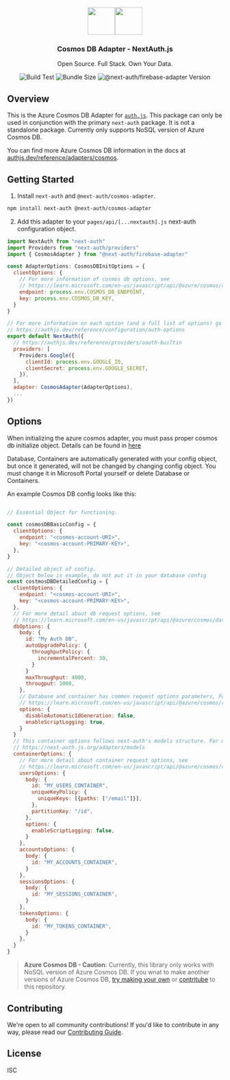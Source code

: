 <p align="center">
   <br/>
   <a href="https://authjs.dev" target="_blank">
    <img height="64px" src="https://authjs.dev/img/logo/logo-sm.png" /></a><img height="64px" src="https://raw.githubusercontent.com/nextauthjs/next-auth/main/packages/adapter-cosmos/logo.svg" />
   <h3 align="center"><b>Cosmos DB Adapter</b> - NextAuth.js</h3>
   <p align="center">
   Open Source. Full Stack. Own Your Data.
   </p>
   <p align="center" style="align: center;">
      <img src="https://github.com/nextauthjs/next-auth/actions/workflows/release.yml/badge.svg?branch=main" alt="Build Test" />
      <img src="https://img.shields.io/bundlephobia/minzip/@next-auth/cosmos-adapter/latest" alt="Bundle Size"/>
      <img src="https://img.shields.io/npm/v/@next-auth/cosmos-adapter" alt="@next-auth/firebase-adapter Version" />
   </p>
</p>

## Overview

This is the Azure Cosmos DB Adapter for [`auth.js`](https://authjs.dev). This package can only be used in conjunction with the primary `next-auth` package. It is not a standalone package. Currently only supports NoSQL version of Azure Cosmos DB.

You can find more Azure Cosmos DB information in the docs at [authjs.dev/reference/adapters/cosmos](https://authjs.dev/reference/adapters/cosmos).

## Getting Started

1. Install `next-auth` and `@next-auth/cosmos-adapter`.

```sh
npm install next-auth @next-auth/cosmos-adapter
```

2. Add this adapter to your `pages/api/[...nextauth].js` next-auth configuration object.

```js
import NextAuth from "next-auth"
import Providers from "next-auth/providers"
import { CosmosAdapter } from "@next-auth/firebase-adapter"

const AdapterOptions: CosmosDBInitOptions = {
  clientOptions: {
    // For more information of cosmos db options, see
    // https://learn.microsoft.com/en-us/javascript/api/@azure/cosmos/cosmosclientoptions?view=azure-node-latest
    endpoint: process.env.COSMOS_DB_ENDPOINT,
    key: process.env.COSMOS_DB_KEY,
  }
}

// For more information on each option (and a full list of options) go to
// https://authjs.dev/reference/configuration/auth-options
export default NextAuth({
  // https://authjs.dev/reference/providers/oauth-builtin
  providers: [
    Providers.Google({
      clientId: process.env.GOOGLE_ID,
      clientSecret: process.env.GOOGLE_SECRET,
    }),
  ],
  adapter: CosmosAdapter(AdapterOptions),
  ...
})
```

## Options

When initializing the azure cosmos adapter, you must pass proper cosmos db initialize object. Details can be found in [here](https://learn.microsoft.com/en-us/azure/cosmos-db/nosql/quickstart-nodejs?tabs=azure-portal%2Clinux#create-a-code-file)

Database, Containers are automatically generated with your config object, but once it generated, will not be changed by changing config object. You must change it in Microsoft Portal yourself or delete Database or Containers.

An example Cosmos DB config looks like this:

```js

// Essential Object for functioning.

const cosmosDBBasicConfig = {
  clientOptions: {
    endpoint: "<cosmos-account-URI>",
    key: "<cosmos-account-PRIMARY-KEY>",
  },
}

// Detailed object of config.
// Object below is example, do not put it in your database config
const costmosDBDetailedConfig = {
  clientOptions: {
    endpoint: "<cosmos-account-URI>",
    key: "<cosmos-account-PRIMARY-KEY>",
  },
  // For more detail about db request options, see
  // https://learn.microsoft.com/en-us/javascript/api/@azure/cosmos/databaserequest?view=azure-node-latest
  dbOptions: {
    body: {
      id: "My Auth DB",
      autoUpgradePolicy: {
        throughputPolicy: {
          incrementalPercent: 30,
        }
      }
      maxThroughput: 4000,
      througput: 1000,
    },
    // Database and container has common request options parameters, For more details, see
    // https://learn.microsoft.com/en-us/javascript/api/@azure/cosmos/requestoptions?source=recommendations&view=azure-node-latest
    options: {
      disableAutomaticIdGeneration: false,
      enableScriptLogging: true,
    }
  }
  // This container options follows next-auth's models structure. For more details about models, see
  // https://next-auth.js.org/adapters/models
  containerOptions: {
    // For more detail about container request options, see
    // https://learn.microsoft.com/en-us/javascript/api/@azure/cosmos/containerrequest?view=azure-node-latest
    usersOptions: {
      body: {
        id: "MY_USERS_CONTAINER",
        uniqueKeyPolicy: {
          uniqueKeys: [{paths: ["/email"]}],
        },
        partitionKey: "/id",
      },
      options: {
        enableScriptLogging: false,
      }
    },
    accountsOptions: {
      body: {
        id: "MY_ACCOUNTS_CONTAINER",
      }
    },
    sessionsOptions: {
      body: {
        id: "MY_SESSIONS_CONTAINER",
      }
    },
    tokensOptions: {
      body: {
        id: "MY_TOKENS_CONTAINER",
      }
    },
  }
}
```

> **Azure Cosmos DB - Caution**: Currently, this library only works with NoSQL version of Azure Cosmos DB. If you wnat to make another versions of Azure Cosmos DB, [try making your own](https://next-auth.js.org/tutorials/creating-a-database-adapter) or [contritube](https://github.com/nextauthjs/.github/blob/main/CONTRIBUTING.md) to this repository.

## Contributing

We're open to all community contributions! If you'd like to contribute in any way, please read our [Contributing Guide](https://github.com/nextauthjs/.github/blob/main/CONTRIBUTING.md).

## License

ISC
